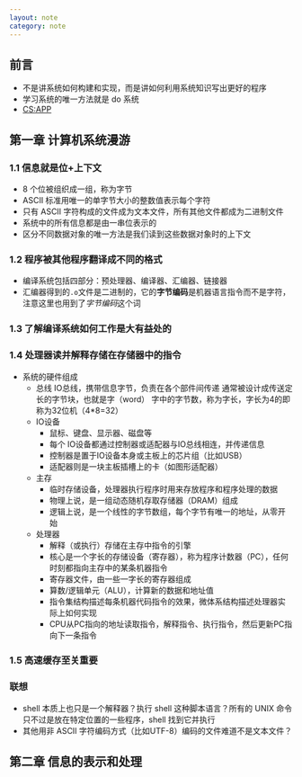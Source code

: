 ```yaml
---
layout: note
category: note
---
```


## 前言

- 不是讲系统如何构建和实现，而是讲如何利用系统知识写出更好的程序
- 学习系统的唯一方法就是 do 系统
- [CS:APP]

[CS:APP]: http://csapp.cs.cmu.edu

## 第一章 计算机系统漫游

### 1.1 信息就是位+上下文
- 8 个位被组织成一组，称为字节
- ASCII 标准用唯一的单字节大小的整数值表示每个字符
- 只有 ASCII 字符构成的文件成为文本文件，所有其他文件都成为二进制文件
- 系统中的所有信息都是由一串位表示的
- 区分不同数据对象的唯一方法是我们读到这些数据对象时的上下文

### 1.2 程序被其他程序翻译成不同的格式
- 编译系统包括四部分：预处理器、编译器、汇编器、链接器
- 汇编器得到的`.o`文件是二进制的，它的**字节编码**是机器语言指令而不是字符，注意这里也用到了*字节编码*这个词

### 1.3 了解编译系统如何工作是大有益处的
### 1.4 处理器读并解释存储在存储器中的指令
- 系统的硬件组成
  - 总线
    IO总线，携带信息字节，负责在各个部件间传递
    通常被设计成传送定长的字节块，也就是字（word）
    字中的字节数，称为字长，字长为4的即称为32位机（4*8=32）
  - IO设备
    - 鼠标、键盘、显示器、磁盘等
    - 每个 IO设备都通过控制器或适配器与IO总线相连，并传递信息
    - 控制器是置于IO设备本身或主板上的芯片组（比如USB）
    - 适配器则是一块主板插槽上的卡（如图形适配器）
  - 主存
    - 临时存储设备，处理器执行程序时用来存放程序和程序处理的数据
    - 物理上说，是一组动态随机存取存储器（DRAM）组成
    - 逻辑上说，是一个线性的字节数组，每个字节有唯一的地址，从零开始
  - 处理器
    - 解释（或执行）存储在主存中指令的引擎
    - 核心是一个字长的存储设备（寄存器），称为程序计数器（PC），任何时刻都指向主存中的某条机器指令
    - 寄存器文件，由一些一字长的寄存器组成
    - 算数/逻辑单元（ALU），计算新的数据和地址值
    - 指令集结构描述每条机器代码指令的效果，微体系结构描述处理器实际上如何实现
    - CPU从PC指向的地址读取指令，解释指令、执行指令，然后更新PC指向下一条指令

### 1.5 高速缓存至关重要


### 联想
- shell 本质上也只是一个解释器？执行 shell 这种脚本语言？所有的 UNIX 命令只不过是放在特定位置的一些程序，shell 找到它并执行
- 其他用非 ASCII 字符编码方式（比如UTF-8）编码的文件难道不是文本文件？

## 第二章 信息的表示和处理

